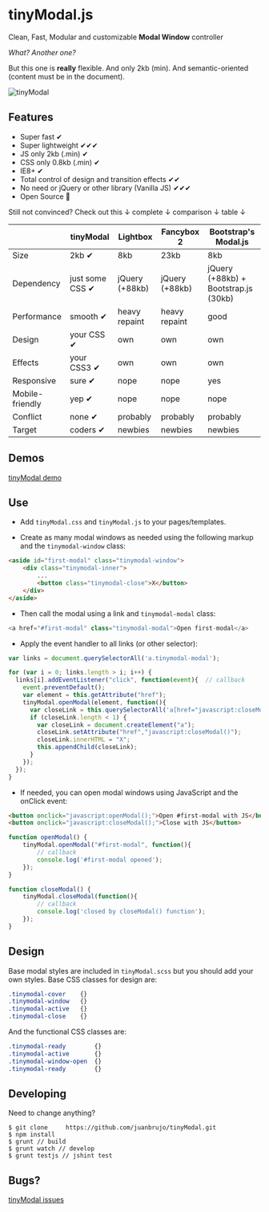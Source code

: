 tinyModal.js
===

Clean, Fast, Modular and customizable **Modal Window** controller

*What? Another one?*

But this one is **really** flexible. And only 2kb (min). And semantic-oriented (content must be in the document).

![tinyModal](https://i.imgur.com/oxvQHsh.gif)

## Features

- Super fast ✔
- Super lightweight ✔✔✔
- JS only 2kb (.min) ✔
- CSS only 0.8kb (.min) ✔
- IE8+ ✔
- Total control of design and transition effects ✔✔
- No need or jQuery or other library (Vanilla JS) ✔✔✔
- Open Source 🌟


Still not convinced? Check out this ↓ complete ↓ comparison ↓ table ↓

|  | tinyModal | Lightbox | Fancybox 2 | Bootstrap's Modal.js |
|--------------|------------|----------|------------|----------------------|
| Size | 2kb ✔ | 8kb | 23kb | 8kb |
| Dependency | just some CSS ✔ | jQuery (+88kb) | jQuery (+88kb) | jQuery (+88kb) + Bootstrap.js (30kb) |
| Performance | smooth ✔ | heavy repaint | heavy repaint | good |
| Design | your CSS ✔ | own | own | own |
| Effects | your CSS3 ✔ | own | own | own |
| Responsive | sure ✔ | nope | nope | yes |
| Mobile-friendly | yep ✔ | nope | nope | nope |
| Conflict | none ✔ | probably | probably | probably |
| Target | coders ✔ | newbies | newbies | newbies |

## Demos

[tinyModal demo](http://juanbrujo.github.io/tinyModal/)



## Use

- Add `tinyModal.css` and `tinyModal.js` to your pages/templates.

- Create as many modal windows as needed using the following markup and the `tinymodal-window` class:

```html
<aside id="first-modal" class="tinymodal-window">
	<div class="tinymodal-inner">
    	...
    	<button class="tinymodal-close">X</button>
    </div>
</aside>
```

- Then call the modal using a link and `tinymodal-modal` class:

```javascript
<a href="#first-modal" class="tinymodal-modal">Open first-modal</a>
```

- Apply the event handler to all links (or other selector):

```javascript
var links = document.querySelectorAll('a.tinymodal-modal');

for (var i = 0; links.length > i; i++) {
  links[i].addEventListener("click", function(event){  // callback
    event.preventDefault();
    var element = this.getAttribute("href");
    tinyModal.openModal(element, function(){
      var closeLink = this.querySelectorAll('a[href="javascript:closeModal()"]');
      if (closeLink.length < 1) {
        var closeLink = document.createElement("a");
        closeLink.setAttribute("href","javascript:closeModal()");
        closeLink.innerHTML = "X";
        this.appendChild(closeLink);
      }
    });
  });
}
```

- If needed, you can open modal windows using JavaScript and the onClick event:

```html
<button onclick="javascript:openModal();">Open #first-modal with JS</button>
<button onclick="javascript:closeModal();">Close with JS</button>
```

```javascript
function openModal() {
    tinyModal.openModal("#first-modal", function(){ 
        // callback
        console.log('#first-modal opened'); 
    });
}

function closeModal() {
    tinyModal.closeModal(function(){  
        // callback
        console.log('closed by closeModal() function');
    });
}
```

## Design

Base modal styles are included in `tinyModal.scss` but you should add your own styles. Base CSS classes for design are:

```css
.tinymodal-cover    {}
.tinymodal-window   {}
.tinymodal-active   {}
.tinymodal-close    {}
```

And the functional CSS classes are:

```css
.tinymodal-ready        {}
.tinymodal-active       {}
.tinymodal-window-open  {}
.tinymodal-ready        {}
```

## Developing

Need to change anything?

```
$ git clone 	https://github.com/juanbrujo/tinyModal.git
$ npm install
$ grunt // build
$ grunt watch // develop
$ grunt testjs // jshint test
```


## Bugs?

[tinyModal issues](https://github.com/juanbrujo/tinyModal/issues)
